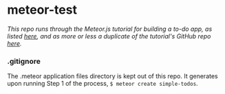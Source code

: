 # meteor-test

*This repo runs through the Meteor.js tutorial for building a to-do app, as listed [here](https://www.meteor.com/install), and as more or less a duplicate of the tutorial's GitHub repo [here](https://github.com/meteor/simple-todos/).*

### .gitignore
The .meteor application files directory is kept out of this repo. It generates upon running Step 1 of the process, ```$ meteor create simple-todos```.

